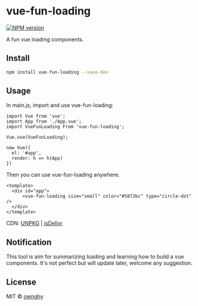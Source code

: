 # vue-fun-loading

[![NPM version](https://img.shields.io/npm/v/vue-fun-loading.svg?style=flat)](https://npmjs.com/package/vue-fun-loading)

A fun vue loading components.

## Install

```bash
npm install vue-fun-loading --save-dev
```

## Usage

In main.js, import and use vue-fun-loading:
```
import Vue from 'vue';
import App from './App.vue';
import VueFunLoading From 'vue-fun-loading';

Vue.use(VueFunLoading);

new Vue({
  el: '#app',
  render: h => h(App)
})
```

Then you can use vue-fun-loading anywhere.
```
<template>
  <div id="app">
      <vue-fun-loading size="small" color="#5872bc" type="circle-dot" />
  </div>
</template>
```

CDN: [UNPKG](https://unpkg.com/vue-fun-loading/) | [jsDelivr](https://cdn.jsdelivr.net/npm/vue-fun-loading/)

## Notification
This tool is aim for summarizing loading and learning how to build a vue components.
It's not perfect but will update later, welcome any suggestion.

## License

MIT &copy; [ownghy](https://github.com/OwnGhy)
